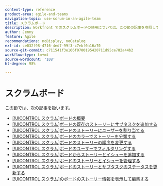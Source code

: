 ```yaml
---
content-type: reference
product-area: agile-and-teams
navigation-topic: use-scrum-in-an-agile-team
title: スクラムボード
description: Workfront でのスクラムボードの使用については、この節の記事を参照してください。
author: Jenny
feature: Agile
recommendations: noDisplay, noCatalog
exl-id: ce032f98-4716-4ed7-99f3-c7ebf0a16a70
source-git-commit: c711541f3e166f9700195420711d95ce782a44b2
workflow-type: tm+mt
source-wordcount: '108'
ht-degree: 98%

---
```


# スクラムボード

この節では、次の記事を扱います。

* [[!UICONTROL スクラム]ボードの概要](../../../agile/use-scrum-in-an-agile-team/scrum-board/scrum-board-overview.md)
* [[!UICONTROL スクラム]ボードの既存のストーリーにサブタスクを追加する](../../../agile/use-scrum-in-an-agile-team/scrum-board/add-a-subtask-to-an-existing-story-scrum.md)
* [[!UICONTROL スクラム]ボードのストーリーにユーザーを割り当てる](../../../agile/use-scrum-in-an-agile-team/scrum-board/assign-users-to-a-story-scrum.md)
* [[!UICONTROL スクラム]ボードのカラーでストーリーを分類する](../../../agile/use-scrum-in-an-agile-team/scrum-board/categorize-stories-by-color.md)
* [[!UICONTROL スクラム]ボードのストーリーの順序を変更する](../../../agile/use-scrum-in-an-agile-team/scrum-board/change-order-of-stories.md)
* [[!UICONTROL スクラム]ボードのユーザーでフィルタリングする](../../../agile/use-scrum-in-an-agile-team/scrum-board/filter-by-user-scrum-board.md)
* [[!UICONTROL スクラム]ボードからストーリーとイシューを追加する](../../../agile/use-scrum-in-an-agile-team/scrum-board/add-story-from-scrum-board.md)
* [[!UICONTROL スクラム]ボードのストーリーとイシューを管理する](../../../agile/use-scrum-in-an-agile-team/scrum-board/manage-scrum-board.md)
* [[!UICONTROL スクラム]ボードのストーリーとサブタスクのステータスを更新する](../../../agile/use-scrum-in-an-agile-team/scrum-board/update-status-of-stories-and-subtasks.md)
* [[!UICONTROL スクラム]のボードのストーリー情報を表示して編集する](../../../agile/use-scrum-in-an-agile-team/scrum-board/view-and-edit-story-info.md)
